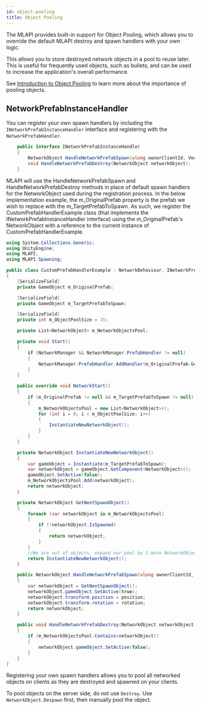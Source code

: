 ```yaml
---
id: object-pooling
title: Object Pooling
---
```


The MLAPI provides built-in support for Object Pooling, which allows you to override the default MLAPI destroy and spawn handlers with your own logic.

This allows you to store destroyed network objects in a pool to reuse later. This is useful for frequently used objects, such as bullets, and can be used to increase the application's overall performance.

See [Introduction to Object Pooling](https://learn.unity.com/tutorial/introduction-to-object-pooling) to learn more about the importance of pooling objects.

## NetworkPrefabInstanceHandler

You can register your own spawn handlers by including the `INetworkPrefabInstanceHandler` interface and registering with the `NetworkPrefabHandler`.  
```csharp
    public interface INetworkPrefabInstanceHandler
    {
        NetworkObject HandleNetworkPrefabSpawn(ulong ownerClientId, Vector3 position, Quaternion rotation);
        void HandleNetworkPrefabDestroy(NetworkObject networkObject);
    }
```
MLAPI will use the HandleNetworkPrefabSpawn and HandleNetworkPrefabDestroy methods in place of default spawn handlers for the NetworkObject used during the registration process.  In the below implementation example, the m_OriginalPrefab property is the prefab we wish to replace with the m_TargetPrefabToSpawn.  As such, we register the CustomPrefabHandlerExample class (that implements the INetworkPrefabInstanceHandler interface) using the m_OriginalPrefab's NetworkObject with a reference to the current instance of CustomPrefabHandlerExample.

```csharp
using System.Collections.Generic;
using UnityEngine;
using MLAPI;
using MLAPI.Spawning;

public class CustomPrefabHandlerExample : NetworkBehaviour, INetworkPrefabInstanceHandler
{
    [SerializeField]
    private GameObject m_OriginalPrefab;

    [SerializeField]
    private GameObject m_TargetPrefabToSpawn;

    [SerializeField]
    private int m_ObjectPoolSize = 15;

    private List<NetworkObject> m_NetworkObjectsPool;

    private void Start()
    {
        if (NetworkManager && NetworkManager.PrefabHandler != null)
        {
            NetworkManager.PrefabHandler.AddHandler(m_OriginalPrefab.GetComponent<NetworkObject>(), this);
        }
    }

    public override void NetworkStart()
    {
        if (m_OriginalPrefab != null && m_TargetPrefabToSpawn != null)
        {
            m_NetworkObjectsPool = new List<NetworkObject>();
            for (int i = 0; i < m_ObjectPoolSize; i++)
            {
                InstantiateNewNetworkObject();
            }
        }
    }

    private NetworkObject InstantiateNewNetworkObject()
    {
        var gameObject = Instantiate(m_TargetPrefabToSpawn); 
        var networkObject = gameObject.GetComponent<NetworkObject>();
        gameObject.SetActive(false);
        m_NetworkObjectsPool.Add(networkObject);
        return networkObject;
    }

    private NetworkObject GetNextSpawnObject()
    {
        foreach (var networkObject in m_NetworkObjectsPool)
        {
            if (!networkObject.IsSpawned)
            {
                return networkObject;
            }
        }
        //We are out of objects, expand our pool by 1 more NetworkObject
        return InstantiateNewNetworkObject();
    }

    public NetworkObject HandleNetworkPrefabSpawn(ulong ownerClientId, Vector3 position, Quaternion rotation)
    {
        var networkObject = GetNextSpawnObject();
        networkObject.gameObject.SetActive(true);
        networkObject.transform.position = position;
        networkObject.transform.rotation = rotation;
        return networkObject;
    }

    public void HandleNetworkPrefabDestroy(NetworkObject networkObject)
    {
        if (m_NetworkObjectsPool.Contains(networkObject))
        {
            networkObject.gameObject.SetActive(false);
        }
    }
}
```

Registering your own spawn handlers allows you to pool all networked objects on clients as they are destroyed and spawned on your clients.

To pool objects on the server side, do not use `Destroy`. Use `NetworkObject.Despawn` first, then manually pool the object.
